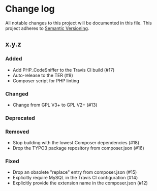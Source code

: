 # Change log

All notable changes to this project will be documented in this file.
This project adheres to [Semantic Versioning](https://semver.org/).

## x.y.z

### Added
- Add PHP_CodeSniffer to the Travis CI build (#17)
- Auto-release to the TER (#8)
- Composer script for PHP linting

### Changed
- Change from GPL V3+ to GPL V2+ (#13)

### Deprecated

### Removed
- Stop building with the lowest Composer dependencies (#18)
- Drop the TYPO3 package repository from composer.json (#16)

### Fixed
- Drop an obsolete "replace" entry from composer.json (#15)
- Explicitly require MySQL in the Travis CI configuration (#14)
- Explicitly provide the extension name in the composer.json (#12)
